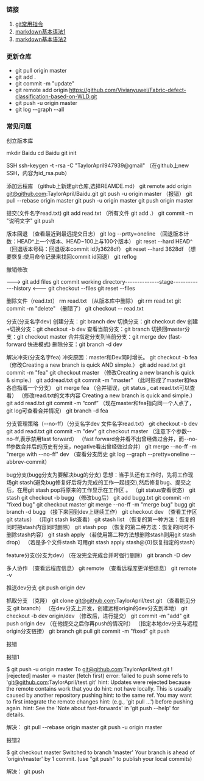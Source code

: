 ### 链接
1. [git常用指令](https://blog.csdn.net/zxyudia/article/details/67633321)
2. [markdown基本语法1](https://www.jianshu.com/p/191d1e21f7ed)
3. [markdown基本语法2](https://www.cnblogs.com/yabin/p/6366151.html)

### 更新仓库
+ git pull origin master
+ git add .
+ git commit -m "update"
+ git remote add origin https://github.com/Vivianyuwei/Fabric-defect-classification-based-on-WLD.git
+ git push -u origin master
+ git log --graph --all
### 常见问题
创立版本库

mkdir Baidu
cd Baidu
git init

 


SSH
ssh-keygen -t -rsa -C "TaylorApril947939@gmail"
（在github上new SSH，内容为id_rsa.pub）

 

 

添加远程库
（github上新建git仓库,选择REAMDE.md）
git remote add origin git@github.com:TaylorApril/Baidu.git
git push -u origin master
（报错）
git pull --rebase origin master
git push -u origin master
git push origin master

 

 

提交(文件名字read.txt)
git add read.txt
（所有文件 git add .）
git commit -m "说明文字"
git push

 


版本回退
（查看最近到最远提交日志）
git log --prtty=oneline
（回退版本计数：HEAD^上一个版本、HEAD~100上与100个版本）
git reset --hard HEAD^
（回退版本号码：回退版本commit id为3628df）
git reset --hard 3628df
（想要恢复:使用命令记录来找回commit id回退）
git reflog

 


撤销修改

———>              git add files              git commit 
working directory--------------stage-------------history
<———         git checkout --files         git reset --files

 

 

删除文件（read.txt）
rm read.txt
（从版本库中删除）
git rm read.txt
git commit -m "delete"
（删错了）
git checkout -- read.txt

 

 

分支(分支名字dev)
创建分支：git branch dev
切换分支：git checkout dev
创建+切换分支：git checkout -b dev
查看当前分支：git branch
切换回master分支：git checkout master
合并指定分支到当前分支：git merge dev
(fast-forward 快进模式)
删除分支：git branch -d dev

 


解决冲突(分支名字fea)
冲突原因：master和Dev同时增长。
git checkout -b fea
（修改Creating a new branch is quick AND simple.）
git add read.txt
git commit -m "fea"
git checkout master
（修改Creating a new branch is quick & simple.）
git addread.txt
git commit -m "master"
（此时形成了master和fea各自指着一个分支）
git merge fea
（合并错误，git status , cat read.txt可以查看）
（修改read.txt的文本内容 Creating a new branch is quick and simple.）
git add read.txt
git commit -m “conf”
（现在master和fea指向同一个人点了，git log可查看合并情况）
git branch -d fea

 


分支管理策略（--no-ff）（分支名字dev 文件名字read.txt）
git checkout -b dev
git add read.txt
git commit -m "dev"
git checkout master
（注意下个参数--no-ff,表示禁用fast forward）
（fast forward合并看不出曾经做过合并，而--no-ff参数合并后的历史有分支，negative看出曾经做过合并）
git merge --no-ff -m "merge with --no-ff" dev
（查看分支历史 git log --graph --pretty=oneline --abbrev-commit）

 


bug分支(bugg分支为要解决bug的分支)
思想：当手头还有工作时，先将工作现场git stash(避免bug修复好后将为完成的工作一起提交),然后修复bug、提交之后，在用git stash pop将原来的工作显示在工作区 。
（git status查看状态）
git stash
git checkout -b bugg
（修改bug后）
git add bugg.txt
git commit -m "fixed bug"
git checkout master
git merge --no-ff -m "merge bug" bugg
git branch -d bugg
（接下来回到dev上继续工作）
git checkout dev
（查看工作区git status）
（用git stash list查看）
git stash list
（恢复的第一种方法：恢复的同时把stash内容同时删除）
git stash pop
（恢复的第二种方法：恢复的同时不删除stash内容）
git stash apply
（若使用第二种方法想删除stash则用git stash drop）
（若是多个文件stash 可用git stash apply stash@{0}恢复指定的stash）

 


feature分支(分支为dev)
（在没完全完成合并时强行删除）
git branch -D dev

 


多人协作
（查看远程库信息）
git remote
（查看远程库更详细信息）
git remote -v

推送dev分支
git push origin dev

抓取分支
（克隆）
git clone git@github.com:TaylorApril/test.git
（查看能见分支 git branch）
（在dev分支上开发，创建远程origin的dev分支到本地）
git checkout -b dev origin/dev
（修改后，进行提交）
git commit -m "add"
git push origin dev
（在他提交之后你再push的情况时）
（指定本地dev分支与远程origin分支链接）
git branch
git pull
git commit -m "fixed"
git push

 

 

报错

报错1

$ git push -u origin master
To git@github.com:TaylorApril/test.git
! [rejected] master -> master (fetch first)
error: failed to push some refs to 'git@github.com:TaylorApril/test.git'
hint: Updates were rejected because the remote contains work that you do
hint: not have locally. This is usually caused by another repository pushing
hint: to the same ref. You may want to first integrate the remote changes
hint: (e.g., 'git pull ...') before pushing again.
hint: See the 'Note about fast-forwards' in 'git push --help' for details.


解决：
git pull --rebase origin master
git push -u origin master

 

报错2

$ git checkout master
Switched to branch 'master'
Your branch is ahead of 'origin/master' by 1 commit.
(use "git push" to publish your local commits)

解决：
git push
